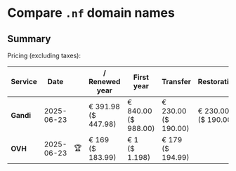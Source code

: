 # Compare `.nf` domain names

## Summary

Pricing (excluding taxes):

| Service | Date |  | / Renewed year | First year | Transfer | Restoration |
|--|--|--|--|--|--|--|
| **Gandi** | 2025-06-23 |  | € 391.98<br>($ 447.98) | € 840.00<br>($ 988.00) | € 230.00<br>($ 190.00) | € 230.00<br>($ 190.00) |
| **OVH** | 2025-06-23 | 🏆 | € 169<br>($ 183.99) | € 1<br>($ 1.198) | € 179<br>($ 194.99) |  |
